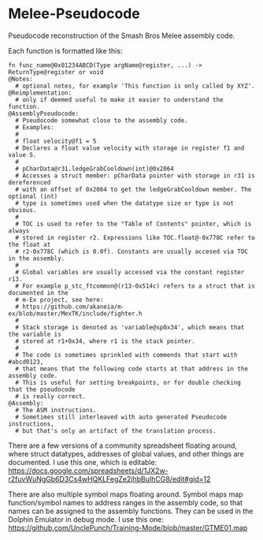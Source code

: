 # Melee-Pseudocode
Pseudocode reconstruction of the Smash Bros Melee assembly code.

Each function is formatted like this:
```
fn func_name@0x01234ABCD(Type argName@register, ...) -> ReturnType@register or void
@Notes:
  # optional notes, for example 'This function is only called by XYZ'.
@Reimplementation:
  # only if deemed useful to make it easier to understand the function.
@AssemblyPseudocode:
  # Pseudocode somewhat close to the assembly code.
  # Examples:
  #
  # float velocity@f1 = 5
  # Declares a float value velocity with storage in register f1 and value 5.
  # 
  # pCharData@r31.ledgeGrabCooldown(int)@0x2064
  # Accesses a struct member: pCharData pointer with storage in r31 is dereferenced
  # with an offset of 0x2064 to get the ledgeGrabCooldown member. The optional (int)
  # type is sometimes used when the datatype size or type is not obvious.
  # 
  # TOC is used to refer to the "Table of Contents" pointer, which is always
  # stored in register r2. Expressions like TOC.float@-0x778C refer to the float at
  # r2-0x778C (which is 0.0f). Constants are usually accesed via TOC in the assembly.
  #
  # Global variables are usually accessed via the constant register r13.
  # For example p_stc_ftcommon@(r13-0x514c) refers to a struct that is documented in the
  # m-Ex project, see here:
  # https://github.com/akaneia/m-ex/blob/master/MexTK/include/fighter.h
  #
  # Stack storage is denoted as 'variable@sp0x34', which means that the variable is
  # stored at r1+0x34, where r1 is the stack pointer.
  #
  # The code is sometimes sprinkled with commends that start with #abcd0123,
  # that means that the following code starts at that address in the assembly code.
  # This is useful for setting breakpoints, or for double checking that the pseudocode
  # is really correct.
@Assembly:
  # The ASM instructions.
  # Sometimes still interleaved with auto generated Pseudocode instructions,
  # but that's only an artifact of the translation process.
```
There are a few versions of a community spreadsheet floating around, where struct datatypes,
addresses of global values, and other things are documented. I use this one, which is editable:
https://docs.google.com/spreadsheets/d/1JX2w-r2fuvWuNgGb6D3Cs4wHQKLFegZe2jhbBuIhCG8/edit#gid=12

There are also multiple symbol maps floating around. Symbol maps map function/symbol names to
address ranges in the assembly code, so that names can be assigned to the assembly functions.
They can be used in the Dolphin Emulator in debug mode. I use this one:
https://github.com/UnclePunch/Training-Mode/blob/master/GTME01.map

